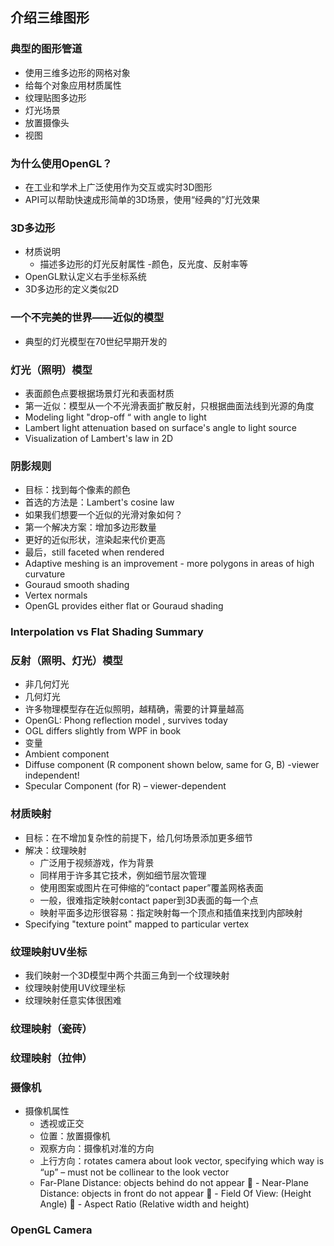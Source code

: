 ## 介绍三维图形 ##

### 典型的图形管道 ###

- 使用三维多边形的网格对象
- 给每个对象应用材质属性
- 纹理贴图多边形
- 灯光场景
- 放置摄像头
- 视图

### 为什么使用OpenGL？ ###

- 在工业和学术上广泛使用作为交互或实时3D图形
- API可以帮助快速成形简单的3D场景，使用“经典的”灯光效果

### 3D多边形 ###

- 材质说明
	- 描述多边形的灯光反射属性
		-颜色，反光度、反射率等
- OpenGL默认定义右手坐标系统
- 3D多边形的定义类似2D

### 一个不完美的世界——近似的模型 ###

- 典型的灯光模型在70世纪早期开发的

### 灯光（照明）模型 ###

- 表面颜色点要根据场景灯光和表面材质
- 第一近似：模型从一个不光滑表面扩散反射，只根据曲面法线到光源的角度
- Modeling light "drop-off “ with angle to light
- Lambert light attenuation based on surface's angle to light source
- Visualization of Lambert's law in 2D

### 阴影规则 ###

- 目标：找到每个像素的颜色
- 首选的方法是：Lambert's cosine law 
- 如果我们想要一个近似的光滑对象如何？
- 第一个解决方案：增加多边形数量
- 更好的近似形状，渲染起来代价更高
- 最后，still faceted when rendered
- Adaptive meshing is an improvement - more polygons in areas of high curvature
- Gouraud smooth shading
- Vertex normals
- OpenGL provides either flat or Gouraud shading

### Interpolation vs Flat Shading Summary ###

### 反射（照明、灯光）模型 ###

- 非几何灯光
- 几何灯光
- 许多物理模型存在近似照明，越精确，需要的计算量越高
- OpenGL: Phong reflection model , survives today
- OGL differs slightly from WPF in book
- 变量
- Ambient component
- Diffuse component (R component shown below, same for G, B) -viewer independent!
- Specular Component (for R) – viewer-dependent

### 材质映射 ###

- 目标：在不增加复杂性的前提下，给几何场景添加更多细节
- 解决：纹理映射
	- 广泛用于视频游戏，作为背景
	- 同样用于许多其它技术，例如细节层次管理
	- 使用图案或图片在可伸缩的“contact paper”覆盖网格表面
	- 一般，很难指定映射contact paper到3D表面的每一个点
	- 映射平面多边形很容易：指定映射每一个顶点和插值来找到内部映射
- Specifying "texture point" mapped to particular vertex

### 纹理映射UV坐标 ###
- 我们映射一个3D模型中两个共面三角到一个纹理映射
- 纹理映射使用UV纹理坐标
- 纹理映射任意实体很困难

### 纹理映射（瓷砖） ###

### 纹理映射（拉伸） ###

### 摄像机 ###

- 摄像机属性
	- 透视或正交
	- 位置：放置摄像机
	- 观察方向：摄像机对准的方向
	- 上行方向：rotates camera about look vector, specifying which way is “up” – must not be collinear to the look vector
	- Far-Plane Distance:  objects behind do not appear
  - Near-Plane Distance: objects in front do not appear
  - Field Of View: (Height  Angle)
  - Aspect Ratio (Relative width and height)

### OpenGL Camera ###

